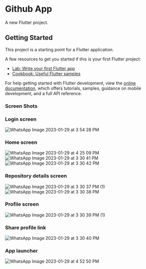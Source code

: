 # Github App

A new Flutter project.

## Getting Started

This project is a starting point for a Flutter application.

A few resources to get you started if this is your first Flutter project:

- [Lab: Write your first Flutter app](https://docs.flutter.dev/get-started/codelab)
- [Cookbook: Useful Flutter samples](https://docs.flutter.dev/cookbook)

For help getting started with Flutter development, view the
[online documentation](https://docs.flutter.dev/), which offers tutorials,
samples, guidance on mobile development, and a full API reference.
### Screen Shots
###  Login screen
![WhatsApp Image 2023-01-29 at 3 54 28 PM](https://user-images.githubusercontent.com/66204089/215321323-c974bbd7-0961-4b1d-9fe0-642cff1a7744.jpeg)

### Home screen
![WhatsApp Image 2023-01-29 at 4 25 09 PM](https://user-images.githubusercontent.com/66204089/215321553-daea8665-a70c-4635-90b1-7ad1c6bd82e8.jpeg)
![WhatsApp Image 2023-01-29 at 3 30 41 PM](https://user-images.githubusercontent.com/66204089/215321569-82d9c5ce-8a04-4158-978e-d2c0c6141ab6.jpeg)
![WhatsApp Image 2023-01-29 at 3 30 42 PM](https://user-images.githubusercontent.com/66204089/215321626-6b4f6905-4cb2-4aab-8a01-20d7b1dc99da.jpeg)
### Repository details screen
![WhatsApp Image 2023-01-29 at 3 30 37 PM (1)](https://user-images.githubusercontent.com/66204089/215321701-3ed7a2eb-a8b9-490d-a504-756787c81cd0.jpeg)
![WhatsApp Image 2023-01-29 at 3 30 38 PM](https://user-images.githubusercontent.com/66204089/215321716-e00eabc7-0a95-41b6-986b-0e15c0a54a5c.jpeg)
###  Profile screen
![WhatsApp Image 2023-01-29 at 3 30 39 PM (1)](https://user-images.githubusercontent.com/66204089/215321748-9cb614d2-43a6-4574-bddc-11505d50451e.jpeg)
### Share profile link
![WhatsApp Image 2023-01-29 at 3 30 40 PM](https://user-images.githubusercontent.com/66204089/215321777-fda2e970-2d48-468e-b649-304c063db7ca.jpeg)
### App launcher
![WhatsApp Image 2023-01-29 at 4 52 50 PM](https://user-images.githubusercontent.com/66204089/215322858-0c970e7b-adfd-4f39-a053-cce6fd36d20c.jpeg)

 
